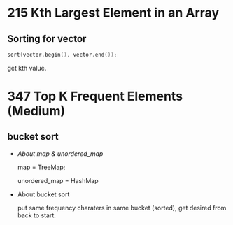 215 Kth Largest Element in an Array
===

Sorting for vector
--
```cpp
sort(vector.begin(), vector.end());
```
get kth value.


347 Top K Frequent Elements (Medium)
===
bucket sort
---

* *About map & unordered_map*

  map = TreeMap;

  unordered_map = HashMap
  
 * About bucket sort

    put same frequency charaters in same bucket (sorted), get desired from back to start.
